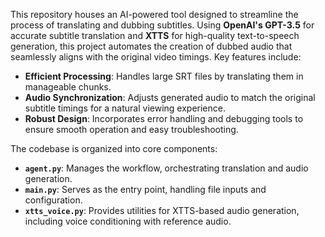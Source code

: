 
This repository houses an AI-powered tool designed to streamline the process of translating and dubbing subtitles. Using **OpenAI's GPT-3.5** for accurate subtitle translation and **XTTS** for high-quality text-to-speech generation, this project automates the creation of dubbed audio that seamlessly aligns with the original video timings. Key features include:

- **Efficient Processing**: Handles large SRT files by translating them in manageable chunks.
- **Audio Synchronization**: Adjusts generated audio to match the original subtitle timings for a natural viewing experience.
- **Robust Design**: Incorporates error handling and debugging tools to ensure smooth operation and easy troubleshooting.

The codebase is organized into core components:
- **`agent.py`**: Manages the workflow, orchestrating translation and audio generation.
- **`main.py`**: Serves as the entry point, handling file inputs and configuration.
- **`xtts_voice.py`**: Provides utilities for XTTS-based audio generation, including voice conditioning with reference audio.
